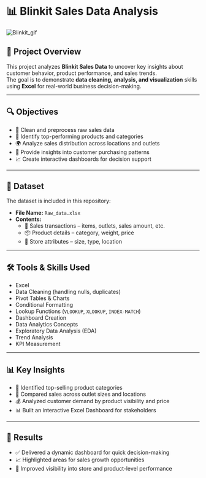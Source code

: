 # 📊 Blinkit Sales Data Analysis  

![Blinkit_gif](https://github.com/user-attachments/assets/d05930f5-f5bd-4703-9ff8-b8b9eaba081a)


## 📌 Project Overview  
This project analyzes **Blinkit Sales Data** to uncover key insights about customer behavior, product performance, and sales trends.  
The goal is to demonstrate **data cleaning, analysis, and visualization** skills using **Excel** for real-world business decision-making.  

---

## 🔍 Objectives  
- 🧹  Clean and preprocess raw sales data  
- 🥇  Identify top-performing products and categories  
- 🌍  Analyze sales distribution across locations and outlets  
- 👥  Provide insights into customer purchasing patterns  
- 📈  Create interactive dashboards for decision support  

---

## 📂 Dataset  
The dataset is included in this repository:  

- **File Name:** `Raw_data.xlsx`  
- **Contents:**  
  - 🛒  Sales transactions – items, outlets, sales amount, etc.  
  - 📦  Product details – category, weight, price  
  - 🏬  Store attributes – size, type, location  

---

## 🛠️ Tools & Skills Used  
- Excel  
- Data Cleaning (handling nulls, duplicates)  
- Pivot Tables & Charts  
- Conditional Formatting  
- Lookup Functions (`VLOOKUP`, `XLOOKUP`, `INDEX-MATCH`)  
- Dashboard Creation  
- Data Analytics Concepts  
- Exploratory Data Analysis (EDA)  
- Trend Analysis  
- KPI Measurement  

---

## 📊 Key Insights  
- 🥇  Identified top-selling product categories  
- 🏬  Compared sales across outlet sizes and locations  
- 💰  Analyzed customer demand by product visibility and price  
- 📊  Built an interactive Excel Dashboard for stakeholders  

---

## 🚀 Results  
- ✅  Delivered a dynamic dashboard for quick decision-making  
- 📈  Highlighted areas for sales growth opportunities  
- 🔎  Improved visibility into store and product-level performance  
